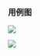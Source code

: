 ### 用例图

![](http://ww1.sinaimg.cn/large/006CEVoWgy1fh29mgm5t1j30ij0ibmyq.jpg)

![](http://ww1.sinaimg.cn/large/006CEVoWgy1fh28283ybij30qm0jb0v2.jpg)